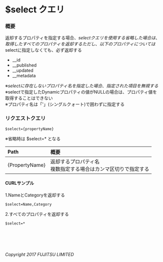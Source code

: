 # $select クエリ
### 概要
返却するプロパティを指定する場合、$selectクエリを使用する  
省略した場合は、取得したすべてのプロパティを返却する  
ただし、以下のプロパティについては$selectに指定しなくても、必ず返却する  
* \__id
* \__published
* \__updated
* \__metadata

※$selectに存在しないプロパティ名を指定した場合、指定された項目を無視する  
※$selectで指定したDynamicプロパティの値がNULLの場合は、プロパティ値を取得することはできない  
※プロパティ名は「'」(シングルクォート)で囲わずに指定する
### リクエストクエリ
```
$select={propertyName}
```
※省略時は $select=* となる

|Path<br>|概要<br>|
|:--|:--|
|{PropertyName}<br>|返却するプロパティ名<br>複数指定する場合はカンマ区切りで指定する<br>|
#### CURLサンプル
1.NameとCategoryを返却する
```
$select=Name,Category
```
2.すべてのプロパティを返却する
```
$select=*
```
<br>
<br>
<br>

###### Copyright 2017    FUJITSU LIMITED
